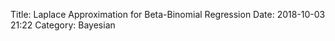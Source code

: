 Title: Laplace Approximation for Beta-Binomial Regression
Date: 2018-10-03 21:22
Category: Bayesian
